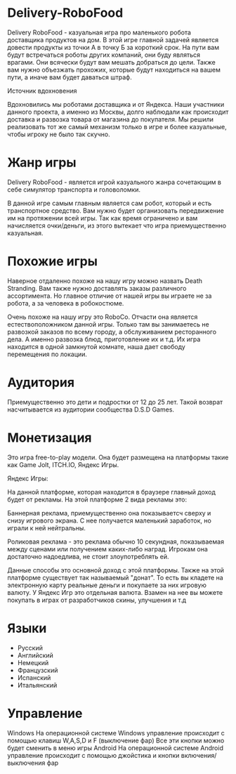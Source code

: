 # Delivery-RoboFood

Delivery RoboFood - казуальная игра про маленького робота доставщика продуктов на дом. В этой игре главной задачей является довести продукты из точки А в точку Б за короткий срок. На пути вам будут встречаться роботы других компаний, они буду являться врагами. Они всячески будут вам мешать добраться до цели. Также вам нужно объезжать прохожих, которые будут находиться на вашем пути, а иначе вам будет даваться штраф.

Источник вдохновения

Вдохновились мы роботами доставщика и от Яндекса. Наши участники данного проекта, а именно из Москвы, долго наблюдали как происходит доставка и развозка товара от магазина до покупателя. Мы решили реализовать тот же самый механизм только в игре и более казуальные, чтобы игроку не было так скучно.

# Жанр игры 

Delivery RoboFood - является игрой казуального жанра сочетающим в себе симулятор транспорта и головоломки.

В данной игре самым главным является сам робот, который и есть транспортное средство. Вам нужно будет организовать 
передвижение им на протяжении всей игры. 
Так как время ограничено и вам начисляется очки/деньги, из этого вытекает что игра приемущественно казуальная.

# Похожие игры

Наверное отдаленно похоже на нашу игру можно назвать Death Stranding. Вам также нужно доставлять заказы различного ассортимента. Но главное отличие от нашей игры вы играете не за робота, а за человека в робокостюме.

Очень похоже на нашу игру это RoboCo. Отчасти она является естествоположником данной игры. Только там вы занимаетесь не развозкой заказов по всему городу, а обслуживанием ресторанного дела. А именно развозка блюд, приготовление их и т.д. Их игра находится в одной замкнутой комнате, наша дает свободу перемещения по локации.

# Аудитория 

Приемущественно это дети и подростки от 12 до 25 лет. Такой возврат насчитывается из аудитории сообщества D.S.D Games.

# Монетизация

Это игра free-to-play модели.  Она будет размещена на платформы такие как Game Jolt, ITCH.IO, Яндекс Игры.

Яндекс Игры:

На данной платформе, которая находится в браузере главный доход будет от рекламы. На этой платформе 2 вида рекламы это:

Баннерная реклама, приемущественно она показываетсч сверху и снизу игрового экрана. С нее получается маленький заработок, но играли к ней нейтральны.

Роликовая реклама - это реклама обычно 10 секундная, показываемая между сценами или получением каких-либо наград. Игрокам она достаточно надоедлива, не стоит злоупотреблять ей.

Данные способы это основной доход с этой платформы. Также на этой платформе существует так называемый "донат". То есть вы кладете на электронную карту реальные деньги и покупаете за них игровую валюту. У Яндекс Игр это отдельная валюта. Взамен на нее вы можете покупать в играх от разработчиков скины, улучшения и т.д

# Языки

- Русский
- Английский 
- Немецкий
- Французский 
- Испанский
- Итальянский

# Управление 

Windows
На операционной системе Windows управление происходит с помощью клавиш W,A,S,D и F (выключение фар)
Все эти кнопки можно будет сменить в меню игры
Android 
На операционной системе Android управление происходит с помощью джойстика и кнопки включения/выключения фар